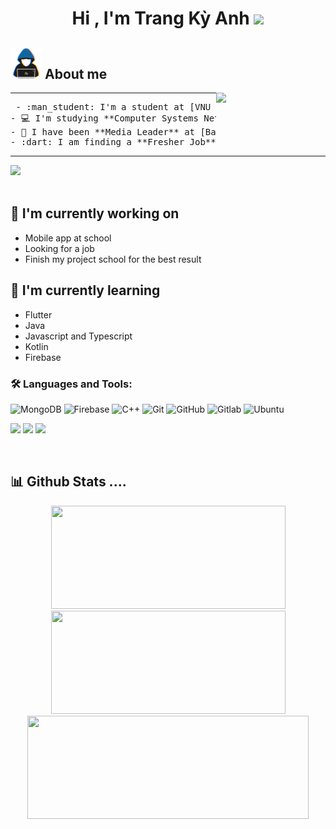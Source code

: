 
<h1 align="center"><b>Hi , I'm Trang Kỳ Anh </b><img src="https://media.giphy.com/media/hvRJCLFzcasrR4ia7z/giphy.gif" width="35"></h1>

## <picture><img src = "https://github.com/0xAbdulKhalid/0xAbdulKhalid/raw/main/assets/mdImages/about_me.gif" width = 50px></picture> **About me**

<picture> <img align="right" src="https://i.pinimg.com/originals/7d/13/19/7d131912fc32c8997c55d45ffb9692f1.gif" border="none" width = 175px></picture>

<hr>
<pre>
 - :man_student: I'm a student at [VNU HCMC University of Information Technology](https://www.uit.edu.vn/).
- 💻 I'm studying **Computer Systems Networking and Communications**
- 👧 I have been **Media Leader** at [Ban học tập Công nghệ Phần mềm](https://www.facebook.com/bhtcnpm/)
- :dart: I am finding a **Fresher Job**.
</pre>

  <hr>

<img src="https://user-images.githubusercontent.com/73097560/115834477-dbab4500-a447-11eb-908a-139a6edaec5c.gif"><br><br>

## 🔭 I'm currently working on

- Mobile app at school
- Looking for a job
- Finish my project school for the best result

## 🌱 I'm currently learning

- Flutter
- Java
- Javascript and Typescript
- Kotlin
- Firebase

### 🛠️ Languages and Tools:

![MongoDB](https://img.shields.io/badge/-MongoDB-black?style=flat-square&logo=mongodb)
![Firebase](https://img.shields.io/badge/-Firebase-black?style=flat-square&logo=Firebase)
![C++](https://img.shields.io/badge/-C++-black?style=flat-square&logo=c)
![Git](https://img.shields.io/badge/-Git-black?style=flat-square&logo=git)
![GitHub](https://img.shields.io/badge/-GitHub-black?style=flat-square&logo=github)
![Gitlab](https://img.shields.io/badge/-Gitlab-black?style=flat-square&logo=gitlab)
![Ubuntu](https://img.shields.io/badge/-Ubuntu-black?style=flat-square&logo=ubuntu)

![](https://img.shields.io/badge/Tools-Figma-informational?style=flat&logo=Figma&color=F24E1E)
![](https://img.shields.io/badge/Tools-Git-informational?style=flat&logo=Git&color=F05032)
![](https://img.shields.io/badge/Tools-GitHub-informational?style=flat&logo=GitHub&color=181717)



<br>
 <h2> 📊 Github Stats ....</h2>
<p align="center">
<img height=165 width=375 src="http://github-profile-summary-cards.vercel.app/api/cards/productive-time?username=kyanhtrang&theme=algolia&utcOffset=8">
<img height=165 width=375 src="http://github-profile-summary-cards.vercel.app/api/cards/stats?username=kyanhtrang&theme=algolia">
<img height=165 width=450 src="https://github-readme-streak-stats.herokuapp.com?user=kyanhtrang&theme=algolia&date_format=M%20j%5B%2C%20Y%5D">
</p>
<br>
